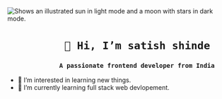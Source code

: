  <img alt="Shows an illustrated sun in light mode and a moon with stars in dark mode." src="https://camo.githubusercontent.com/5bbc91d8bdb210e75aa75ec06079c82e9ba05c78707a9e36d3671fe014ba01e1/68747470733a2f2f6d617275663030312d6d742e6769746875622e696f2f5072656d69756d2d44656c69766572792f7765622e676966">

# `          👋 Hi, I’m satish shinde          `
 
### **```               A passionate frontend developer from India              ```**
- 👀 I’m interested in learning new things. 
- 🌱 I’m currently learning full stack web devlopement.
